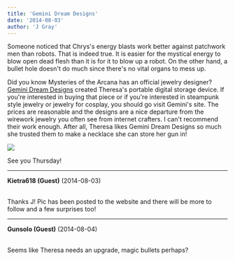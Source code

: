 ```yaml
---
title: 'Gemini Dream Designs'
date: '2014-08-03'
author: 'J Gray'
---
```


<p>Someone noticed that Chrys's energy blasts work better against patchwork men than robots. That is indeed true. It is easier for the mystical energy to blow open dead flesh than it is for it to blow up a robot. On the other hand, a bullet hole doesn't do much since there's no vital organs to mess up.</p><p>Did you know Mysteries of the Arcana has an official jewelry designer? <a href="http://geminidreamdesigns.com/" target="_blank">Gemini Dream Designs</a> created Theresa's portable digital storage device. If you're interested in buying that piece or if you're interested in steampunk style jewelry or jewelry for cosplay, you should go visit Gemini's site. The prices are reasonable and the designs are a nice departure from the wirework jewelry you often see from internet crafters. I can't recommend their work enough. After all, Theresa likes Gemini Dream Designs so much she trusted them to make a necklace she can store her gun in!</p><p><img src="/pics/b7721131036cddebba80dc99fc77c9f1.jpg"></p><p>See you Thursday!</p>

---
**Kietra618 (Guest)** (2014-08-03)

<br> Thanks J! Pic has been posted to the website and there will be more to follow and a few surprises too!

---
**Gunsolo (Guest)** (2014-08-04)

<br> Seems like Theresa needs an upgrade, magic bullets perhaps?<br>

